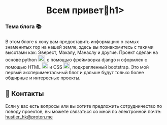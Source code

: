 <h1 align="center">Всем привет👋h1>


<h3 align="left">Тема блога 📚 </h3>

###

<p align="left">В этом блоге я хочу вам предоставить информацию о самых знаменитых гор на нашей земле, здесь вы познакомитесь с такими высотами как: Эверест, Макалу, Манаслу и другие.
Проект сделан на основе python <img src="https://skillicons.dev/icons?i=py" height="20" alt="python logo"  />, с помощью фреймворка django и оформлен с помощью HTML <img src="https://cdn.jsdelivr.net/gh/devicons/devicon/icons/html5/html5-original.svg" height="20" alt="html5 logo"  /> и CSS <img src="https://cdn.jsdelivr.net/gh/devicons/devicon/icons/css3/css3-original.svg" height="20" alt="css3 logo"  />, подкрепленный bootstrap.
Это мой первый экспериментальный блог и дальше будут только более обширные и интересные проекты.


## 🔭 Контакты

Если у вас есть вопросы или вы хотите предложить сотрудничество по поводу проектов, вы можете связаться со мной по электронной почте: hustler_hk@proton.me
